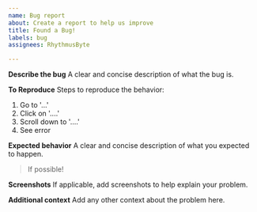 ```yaml
---
name: Bug report
about: Create a report to help us improve
title: Found a Bug!
labels: bug
assignees: RhythmusByte

---
```


**Describe the bug**
A clear and concise description of what the bug is.

**To Reproduce**
Steps to reproduce the behavior:
1. Go to '...'
2. Click on '....'
3. Scroll down to '....'
4. See error

**Expected behavior**
A clear and concise description of what you expected to happen.
> If possible!

**Screenshots**
If applicable, add screenshots to help explain your problem.

**Additional context**
Add any other context about the problem here.
